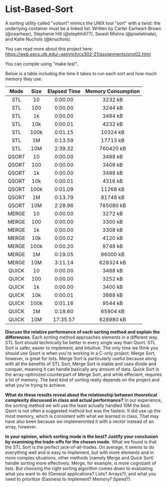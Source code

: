 # List-Based-Sort
A sorting utility called "volsort" mimics the UNIX tool "sort" with a twist: the underlying container must be a linked list.
Written by Carter Earheart-Brown (@cearhear), Stephanie Hill (@stephhill77), Swasti Mishra (@pixelatinate), and Katie Nuchols (@knuchols).

You can read more about this project here: 
https://web.eecs.utk.edu/~semrich/cs302-21/assignments/proj02.html

You can compile using "make test". 

Below is a table including the time it takes to run each sort and how much memory they use. 

| Mode     | Size    | Elapsed Time   | Memory Consumption  |
|:--------:|:-------:|:--------------:|:-------------------:|
| STL      | 10      |  0:00.00              |        3232 kB             |
| STL      | 100     |  0:00.00              |       3244 kB              |
| STL      | 1k      |  0:00.00              |      3484 kB               |
| STL      | 10k     |  0:00.01              |      4232 kB               |
| STL      | 100k    |  0:01.15              |  10324 kB                 |
| STL      | 1M      |  0:13.59             |   17713 kB                  |
| STL      | 10M     |  2:39.32              |   760420 kB                  |
| QSORT    | 10      |  0:00.00              |  3488 kB                  |
| QSORT    | 100     |  0:00.00              |  3408 kB                  |
| QSORT    | 1k      |  0:00.00             |  3488 kB                   |
| QSORT    | 10k     |  0:00.01              | 4316 kB                    |
| QSORT    | 100k    |  0:01.09              | 11268 kB                   |
| QSORT    | 1M      |  0:13.79              | 81748 kB                    |
| QSORT    | 10M     |  2:28.96              | 785080 kB                    |
| MERGE    | 10      |    0:00.00     |      3272 kB        |
| MERGE    | 100     |    0:00.00     |      3300 kB        |
| MERGE    | 1k      |    0:00.00     |      3308 kB        |
| MERGE    | 10k     |    0:00.02     |      4120 kB        |
| MERGE    | 100k    |    0:00.20     |      9748 kB        |
| MERGE    | 1M      |    0:19.05     |     66000 kB        |
| MERGE    | 10M     |    3:11.14     |    628324 kB        |
| QUICK    | 10      |    0:00.00            |  3488 kB                   |
| QUICK    | 100     |    0:00.00            |  3252 kB                   |
| QUICK    | 1k      |    0:00.00            |  3400 kB                   |
| QUICK    | 10k     |    0:00.01            |  3888 kB                   |
| QUICK    | 100k    |    0:01.16             |  9544 kB                   |
| QUICK    | 1M      |    0:18.60            |   65904 kB                  |
| QUICK    | 10M     |    17:35.57            |          628980 kB           |


**Discuss the relative performance of each sorting method and explain the differences.**
Each sorting method approaches elements in a different way. STL Sort should technically be better in every single way than Qsort. STL Sort is safer, easier to implement, and intuitive. The only time we think you should use Qsort is when you're working in a C-only project. Merge Sort, however, is great for lists. Merge Sort is particularly useful because along with all the benefits of STL Sort, Merge Sort is stable and uses divide and conquer, meaning it can handle basically any amount of data. Quick Sort is the array-optimized counterpart of Merge Sort, and while effecient, requires a lot of memory. The best kind of sorting really depends on the project and what you're trying to achieve. 

**What do these results reveal about the relationship between theoretical complexity discussed in class and actual performance?**
In our experience, the sorting method we will use the least actually handled 10M the best. Qsort is not often a suggested method but was the fastest. It did use up the most memory, which is consistent with what we learned in class. That may have also been because we implememnted it with a vector instead of an array, however. 

**In your opinion, which sorting mode is the best? Justify your conclusion by examining the trade-offs for the chosen mode.**
What we found is that the STL Sort is the perfect jack-of-all-trades. On average, it seems to do everything well and is easy to implement, but with more elements and in more complex situations, other methods (namely Merge and Quick Sort) handle sorting more effectively. Merge, for example, is more cognizant of lists. But choosing the right sorting algorithm comes down to evaluating what you want to do (General applications? Lists? Arrays?), and what you need to prioritize (Easiness to implement? Memory? Speed?).